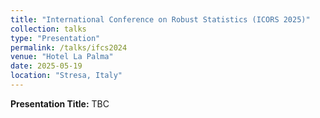 ```yaml
---
title: "International Conference on Robust Statistics (ICORS 2025)"
collection: talks
type: "Presentation"
permalink: /talks/ifcs2024
venue: "Hotel La Palma"
date: 2025-05-19
location: "Stresa, Italy"
---
```


**Presentation Title:** TBC